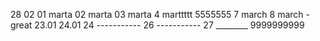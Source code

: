 28 02
01 marta
02 marta
03 marta
4 marttttt
5555555
7 march
8 march - great
23.01
24.01
24 -----------
26 -----------
27 ________
9999999999
